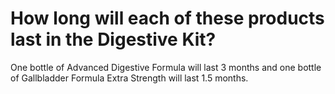 # How long will each of these products last in the Digestive Kit?

One bottle of Advanced Digestive Formula will last 3 months and one bottle of Gallbladder Formula Extra Strength will last 1.5 months.